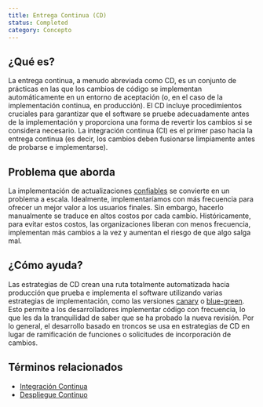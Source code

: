 ```yaml
---
title: Entrega Continua (CD)
status: Completed
category: Concepto
---
```


## ¿Qué es?

La entrega continua, a menudo abreviada como CD, es un conjunto de prácticas en las que los cambios de código se implementan automáticamente en un entorno de aceptación (o, en el caso de la implementación continua, en producción). El CD incluye procedimientos cruciales para garantizar que el software se pruebe adecuadamente antes de la implementación y proporciona una forma de revertir los cambios si se considera necesario. La integración continua (CI) es el primer paso hacia la entrega continua (es decir, los cambios deben fusionarse limpiamente antes de probarse e implementarse).

## Problema que aborda

La implementación de actualizaciones [confiables](/reliability/) se convierte en un problema a escala. Idealmente, implementaríamos con más frecuencia para ofrecer un mejor valor a los usuarios finales. Sin embargo, hacerlo manualmente se traduce en altos costos por cada cambio. Históricamente, para evitar estos costos, las organizaciones liberan con menos frecuencia, implementan más cambios a la vez y aumentan el riesgo de que algo salga mal.

## ¿Cómo ayuda?

Las estrategias de CD crean una ruta totalmente automatizada hacia producción que prueba e implementa el software utilizando varias estrategias de implementación, como las versiones [canary](/es/canary_deployment/) o [blue-green](/es/blue_green_deployment/). Esto permite a los desarrolladores implementar código con frecuencia, lo que les da la tranquilidad de saber que se ha probado la nueva revisión. Por lo general, el desarrollo basado en troncos se usa en estrategias de CD en lugar de ramificación de funciones o solicitudes de incorporación de cambios.

## Términos relacionados

* [Integración Continua](/es/continuous-integration/)
* [Despliegue Continuo](/continuous_deployment/)
